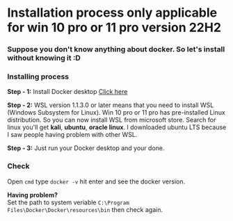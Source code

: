 # Installation process only applicable for win 10 pro or 11 pro version 22H2
### Suppose you don't know anything about docker. So let's install without knowing it :D

### Installing process
**Step - 1:** Install  Docker desktop [Click here](https://docs.docker.com/desktop/install/windows-install/)   
  
**Step - 2:** WSL version 1.1.3.0 or later means that you need to install WSL (Windows Subsystem for Linux). Win 10 pro or 11 pro has pre-installed Linux distribution. So you can now install WSL from microsoft store. Search for linux you'll get **kali**, **ubuntu**, **oracle linux**. I downloaded ubuntu LTS because I saw people having problem with other WSL.  
  
**Step - 3:** Just run your Docker desktop and your done.  
  
  

### Check
Open `cmd` type `docker -v` hit enter and see the docker version.  
  
**Having problem?**  
Set the path to system veriable `C:\Program Files\Docker\Docker\resources\bin` then  check again.
